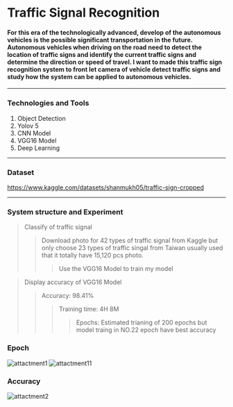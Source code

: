 # Traffic Signal Recognition

#### For this era of the technologically advanced, develop of the autonomous vehicles is the possible significant transportation in the future. Autonomous vehicles when driving on the road need to detect the location of traffic signs and identify the current traffic signs and determine the direction or speed of travel. I want to made this traffic sign recognition system to front let camera of vehicle detect traffic signs and study how the system can be applied to autonomous vehicles.
___
### Technologies and Tools
1. Object Detection
2. Yolov 5
3. CNN Model
4. VGG16 Model
5. Deep Learning
___
### Dataset
<https://www.kaggle.com/datasets/shanmukh05/traffic-sign-cropped>
___
### System structure and Experiment
> Classify of traffic signal
>> Download photo for 42 types of traffic signal from Kaggle but only choose 23 types of traffic singal from Taiwan usually used that it totally have 15,120 pcs photo. 
>>> Use the VGG16 Model to train my model

> Display accuracy of VGG16 Model
>> Accuracy: 98.41%
>>> Training time: 4H 8M
>>>> Epochs: Estimated trianing of 200 epochs but model traing in NO.22 epoch have best accuracy
### Epoch
![](/attactment/attactment1.jpg "attactment1")
![](/attactment/attactment1.png "attactment11")
### Accuracy
![](/attactment/attactment2.jpg "attactment2")